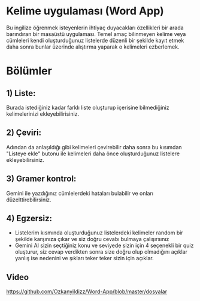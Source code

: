 # Kelime uygulaması (Word App)
Bu ingilize öğrenmek isteyenlerin ihtiyaç duyacakları özellikleri bir arada barındıran bir masaüstü uygulaması.
Temel amaç bilinmeyen kelime veya cümleleri kendi oluşturduğunuz listelerde düzenli bir şekilde kayıt etmek daha sonra bunlar üzerinde alıştırma yaparak o kelimeleri ezberlemek.
# Bölümler
## 1) Liste:
  Burada istediğiniz kadar farklı liste oluşturup içerisine bilmediğiniz kelimelerinizi ekleyebilirisiniz.
## 2) Çeviri:
  Adından da anlaşıldığı gibi kelimeleri çevirebilir daha sonra bu kısımdan "Listeye ekle" butonu ile kelimeleri daha önce oluşturduğunuz listelere ekleyebilirsiniz.
## 3) Gramer kontrol:
  Gemini ile yazdığınız cümlelerdeki hataları bulabilir ve onları düzelttirebilirsiniz.
## 4) Egzersiz:
  * Listelerim kısmında oluşturduğunuz listelerdeki kelimeler random bir şekilde karşınıza çıkar ve siz doğru cevabı bulmaya çalışırsınız
  * Gemini AI sizin seçtiğiniz konu ve seviyede sizin için 4 seçenekli bir quiz oluşturur, siz cevap verdikten sonra size doğru olup olmadığını açıklar yanlış ise nedenini ve şıkları teker teker sizin için açıklar.
## Video 
https://github.com/Ozkanyildizz/Word-App/blob/master/dosyalar
